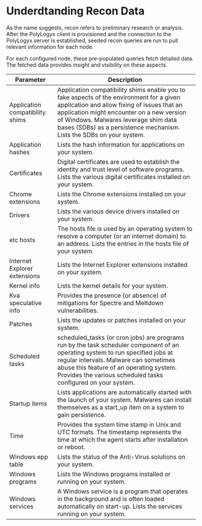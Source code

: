 Underdtanding Recon Data
=================

As the name suggests, recon refers to preliminary research or analysis. After
the PolyLogyx client is provisioned and the connection to the PolyLogyx server
is established, seeded recon queries are run to pull relevant information for
each node. 

For each configured node, these pre-populated queries fetch detailed data. The
fetched data provides insight and visibility on these aspects.

| Parameter                       | Description         |                                                                                                                                                                                                                                                                                           
|---------------------------------|-------------------- |
| Application compatibility shims | Application compatibility shims enable you to fake aspects of the environment for a given application and allow fixing of issues that an application might encounter on a new version of Windows. Malwares leverage shim data bases (SDBs) as a persistence mechanism. Lists the SDBs on your system. |
| Application hashes              | Lists the hash information for applications on your system. |                                                                                                                                                                                                                                   
| Certificates                    | Digital certificates are used to establish the identity and trust level of software programs. Lists the various digital certificates installed on your system. |                                                                                                                                  
| Chrome extensions               | Lists the Chrome extensions installed on your system.    |                                                                                                                                                                                                                                             
| Drivers                         | Lists the various device drivers installed on your system.     |                                                                                                                                                                                                                                    
| etc hosts                       | The hosts file is used by an operating system to resolve a computer (or an internet domain) to an address. Lists the entries in the hosts file of your system. |                                                                                                                                       
| Internet Explorer extensions    | Lists the Internet Explorer extensions installed on your system.    |                                                                                                                                                                                                                                   
| Kernel info                     | Lists the kernel details for your system.      |                                                                                                                                                                                                                                                        
| Kva speculative info            | Provides the presence (or absence) of mitigations for Spectre and Meltdown vulnerabilities.   |                                                                                                                                                                                                         
| Patches                         | Lists the updates or patches installed on your system.   |                                                                                                                                                                                                                                              
| Scheduled tasks                 | scheduled_tasks (or cron jobs) are programs run by the task scheduler component of an operating system to run specified jobs at regular intervals. Malware can sometimes abuse this feature of an operating system. Provides the various scheduled tasks configured on your system.                   |
| Startup items                   | Lists applications are automatically started with the launch of your system. Malwares can install themselves as a start_up item on a system to gain persistence. |                                                                                                                                       
| Time                            | Provides the system time stamp in Unix and UTC formats. The timestamp represents the time at which the agent starts after installation or reboot. |                                                                                                                                                    
| Windows epp table               | Lists the status of the Anti-Virus solutions on your system.    |                                                                                                                                                                                                                                      
| Windows programs                | Lists the Windows programs installed or running on your system. |                                                                                                                                                                                                                                     
| Windows services                | A Windows service is a program that operates in the background and is often loaded automatically on start-up. Lists the services running on your system.  |                                                                                                                      

 
